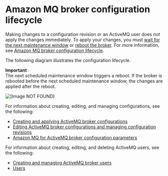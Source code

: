 # Amazon MQ broker configuration lifecycle<a name="amazon-mq-broker-configuration-lifecycle"></a>

Making changes to a configuration revision or an ActiveMQ user does *not* apply the changes immediately\. To apply your changes, you must [wait for the next maintenance window](amazon-mq-editing-managing-configurations.md#apply-configuration-revision-editing-console) or [reboot the broker](amazon-mq-rebooting-broker.md)\. For more information, see [Amazon MQ broker configuration lifecycle](#amazon-mq-broker-configuration-lifecycle)\.

The following diagram illustrates the configuration lifecycle\.

**Important**  
The next scheduled maintenance window triggers a reboot\. If the broker is rebooted before the next scheduled maintenance window, the changes are applied after the reboot\.

![\[Image NOT FOUND\]](http://docs.aws.amazon.com/amazon-mq/latest/developer-guide/images/amazon-mq-configuration-lifecycle.png)

For information about creating, editing, and managing configurations, see the following:
+ [Creating and applying ActiveMQ broker configurations](amazon-mq-creating-applying-configurations.md)
+ [Editing ActiveMQ broker configurations and managing configuration revisions](amazon-mq-editing-managing-configurations.md)
+ [Amazon MQ for ActiveMQ broker configuration parameters](amazon-mq-broker-configuration-parameters.md)

For information about creating, editing, and deleting ActiveMQ users, see the following:
+ [Creating and managing ActiveMQ broker users](amazon-mq-listing-managing-users.md)
+ [Users](amazon-mq-limits.md#activemq-user-limits)